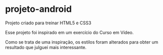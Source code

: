 # projeto-android
Projeto criado para treinar HTML5 e CSS3

Esse projeto foi inspirado em um exercício do Curso em Vídeo.

Como se trata de uma inspiração, os estilos foram alterados para obter um resultado que julguei mais interessante.
